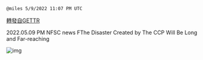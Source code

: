 
`@miles 5/9/2022 11:07 PM UTC`

[轉發自GETTR](https://gettr.com/post/p1905ge2cc0)

2022.05.09  PM NFSC news   FThe Disaster Created by The CCP Will Be Long and Far-reaching

![img](https://media.gettr.com/group30/origin/2022/05/09/23/29b5ea55-428b-d427-6b5e-17b159e39723/9548d67018b19975dcafea4c4484666a.png)
